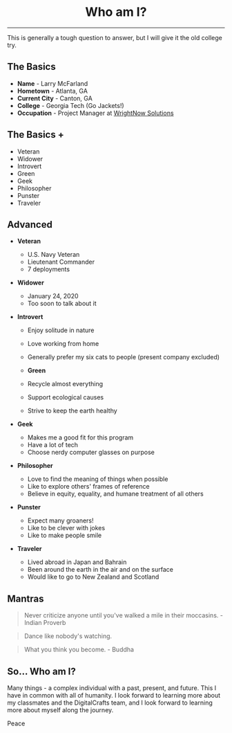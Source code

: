 # <div align="center">Who am I?</div>
***
This is generally a tough question to answer, but I will give it the old college try.

## The Basics
   * __Name__ - Larry McFarland
   * __Hometown__ - Atlanta, GA
   * __Current City__ - Canton, GA
   * __College__ - Georgia Tech (Go Jackets!)
   * __Occupation__ - Project Manager at [WrightNow Solutions](https://www.wrightnowsolutions.com)

## The Basics +
   * Veteran
   * Widower
   * Introvert
   * Green
   * Geek
   * Philosopher
   * Punster
   * Traveler

## Advanced
   * __Veteran__
     * U.S. Navy Veteran
     * Lieutenant Commander
     * 7 deployments

   * __Widower__
     * January 24, 2020
     * Too soon to talk about it

   * __Introvert__
     * Enjoy solitude in nature
     * Love working from home
     * Generally prefer my six cats to people (present company excluded)

     * __Green__
     * Recycle almost everything
     * Support ecological causes
     * Strive to keep the earth healthy  

   * __Geek__
     * Makes me a good fit for this program
     * Have a lot of tech
     * Choose nerdy computer glasses on purpose

   * __Philosopher__
     * Love to find the meaning of things when possible
     * Like to explore others' frames of reference
     * Believe in equity, equality, and humane treatment of all others

   * __Punster__
     * Expect many groaners!
     * Like to be clever with jokes
     * Like to make people smile

   * __Traveler__
     * Lived abroad in Japan and Bahrain
     * Been around the earth in the air and on the surface
     * Would like to go to New Zealand and Scotland

##  Mantras
   > Never criticize anyone until you've walked a mile in their moccasins. - Indian Proverb

   > Dance like nobody's watching.

   > What you think you become. - Buddha

##  So... Who am I?
   Many things - a complex individual with a past, present, and future.  This I have in common with all of humanity.  I look forward to learning more about my classmates and the DigitalCrafts team, and I look forward to learning more about myself along the journey.

   Peace